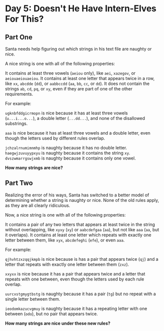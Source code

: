 # Day 5: Doesn't He Have Intern-Elves For This? 

## Part One

Santa needs help figuring out which strings in his text file are naughty or nice.

A nice string is one with all of the following properties:

It contains at least three vowels (`aeiou` only), like `aei`, `xazegov`, or `aeiouaeiouaeiou`.
It contains at least one letter that appears twice in a row, like `xx`, `abcdde` (`dd`), or `aabbccdd` (`aa`, `bb`, `cc`, or `dd`).
It does not contain the strings `ab`, `cd`, `pq`, or `xy`, even if they are part of one of the other requirements.

For example:

`ugknbfddgicrmopn` is nice because it has at least three vowels (`u...i...o...`), a double letter (`...dd...`), and none of the disallowed substrings.

`aaa` is nice because it has at least three vowels and a double letter, even though the letters used by different rules overlap.

`jchzalrnumimnmhp` is naughty because it has no double letter.
`haegwjzuvuyypxyu` is naughty because it contains the string `xy`.
`dvszwmarrgswjxmb` is naughty because it contains only one vowel.

**How many strings are nice?**

## Part Two

Realizing the error of his ways, Santa has switched to a better model of determining whether a string is naughty or nice. None of the old rules apply, as they are all clearly ridiculous.

Now, a nice string is one with all of the following properties:

It contains a pair of any two letters that appears at least twice in the string without overlapping, like `xyxy` (`xy`) or `aabcdefgaa` (`aa`), but not like `aaa` (`aa`, but it overlaps).
It contains at least one letter which repeats with exactly one letter between them, like `xyx`, `abcdefeghi` (`efe`), or even `aaa`.

For example:

`qjhvhtzxzqqjkmpb` is nice because is has a pair that appears twice (`qj`) and a letter that repeats with exactly one letter between them (`zxz`).

`xxyxx` is nice because it has a pair that appears twice and a letter that repeats with one between, even though the letters used by each rule overlap.

`uurcxstgmygtbstg` is naughty because it has a pair (`tg`) but no repeat with a single letter between them.

`ieodomkazucvgmuy` is naughty because it has a repeating letter with one between (`odo`), but no pair that appears twice.

**How many strings are nice under these new rules?**